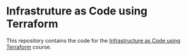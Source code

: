 # Infrastruture as Code using Terraform
This repository contains the code for the [Infrastructure as Code using Terraform](https://www.udemy.com/course/infraestrutura-como-codigo-utilizando-terraform/) course.